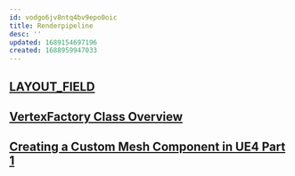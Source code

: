```yaml
---
id: vodgo6jv8ntq4bv9epo0oic
title: Renderpipeline
desc: ''
updated: 1689154697196
created: 1688959947033
---
```


## [LAYOUT_FIELD](https://www.cnblogs.com/straywriter/p/15879148.html)

## [VertexFactory Class Overview](https://zhuanlan.zhihu.com/p/344573382)

## [Creating a Custom Mesh Component in UE4 Part 1](https://medium.com/realities-io/creating-a-custom-mesh-component-in-ue4-part-1-an-in-depth-explanation-of-vertex-factories-4a6fd9fd58f2)